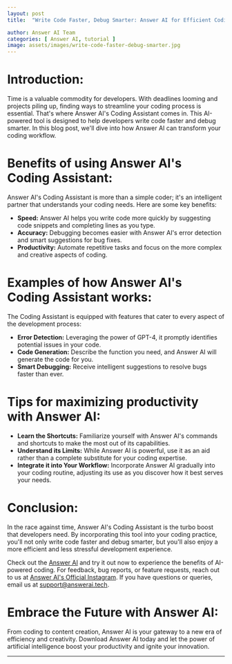 ```yaml
---
layout: post
title:  "Write Code Faster, Debug Smarter: Answer AI for Efficient Coding"

author: Answer AI Team
categories: [ Answer AI, tutorial ]
image: assets/images/write-code-faster-debug-smarter.jpg
---
```


# Introduction:

Time is a valuable commodity for developers. With deadlines looming and projects piling up, finding ways to streamline your coding process is essential. That's where Answer AI's Coding Assistant comes in. This AI-powered tool is designed to help developers write code faster and debug smarter. In this blog post, we'll dive into how Answer AI can transform your coding workflow.

# Benefits of using Answer AI's Coding Assistant:

Answer AI's Coding Assistant is more than a simple coder; it's an intelligent partner that understands your coding needs. Here are some key benefits:

- **Speed:** Answer AI helps you write code more quickly by suggesting code snippets and completing lines as you type.
- **Accuracy:** Debugging becomes easier with Answer AI's error detection and smart suggestions for bug fixes.
- **Productivity:** Automate repetitive tasks and focus on the more complex and creative aspects of coding.

# Examples of how Answer AI's Coding Assistant works:

The Coding Assistant is equipped with features that cater to every aspect of the development process:

- **Error Detection:** Leveraging the power of GPT-4, it promptly identifies potential issues in your code.
- **Code Generation:** Describe the function you need, and Answer AI will generate the code for you.
- **Smart Debugging:** Receive intelligent suggestions to resolve bugs faster than ever.

# Tips for maximizing productivity with Answer AI:

- **Learn the Shortcuts:** Familiarize yourself with Answer AI's commands and shortcuts to make the most out of its capabilities.
- **Understand its Limits:** While Answer AI is powerful, use it as an aid rather than a complete substitute for your coding expertise.
- **Integrate it into Your Workflow:** Incorporate Answer AI gradually into your coding routine, adjusting its use as you discover how it best serves your needs.

# Conclusion:

In the race against time, Answer AI's Coding Assistant is the turbo boost that developers need. By incorporating this tool into your coding practice, you'll not only write code faster and debug smarter, but you'll also enjoy a more efficient and less stressful development experience.

Check out the [Answer AI][answerai-website] and try it out now to experience the benefits of AI-powered coding. For feedback, bug reports, or feature requests, reach out to us at [Answer AI's Official Instagram][answerai-insta]. If you have questions or queries, email us at [support@answerai.tech][answerai-support].

[answerai-website]: https://answerai.tech
[answerai-insta]: https://instagram.com/answerai.tech 
[answerai-support]: support@answerai.tech

# Embrace the Future with Answer AI:

From coding to content creation, Answer AI is your gateway to a new era of efficiency and creativity. Download Answer AI today and let the power of artificial intelligence boost your productivity and ignite your innovation.

---